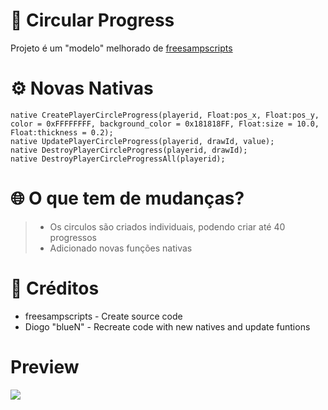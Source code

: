 # 🚀 Circular Progress
Projeto é um "modelo" melhorado de [freesampscripts](https://github.com/freesampscripts/circle-speedo)

# ⚙️ Novas Nativas
```pawn
native CreatePlayerCircleProgress(playerid, Float:pos_x, Float:pos_y, color = 0xFFFFFFFF, background_color = 0x181818FF, Float:size = 10.0, Float:thickness = 0.2);
native UpdatePlayerCircleProgress(playerid, drawId, value);
native DestroyPlayerCircleProgress(playerid, drawId);
native DestroyPlayerCircleProgressAll(playerid);
```

# 🌐 O que tem de mudanças?
> - Os circulos são criados individuais, podendo criar até 40 progressos
> - Adicionado novas funções nativas

# 📝 Créditos
- freesampscripts - Create source code
- Diogo "blueN" - Recreate code with new natives and update funtions

# Preview
![](https://github.com/igdiogo/Circular-Progress-Samp/blob/main/preview.gif)
